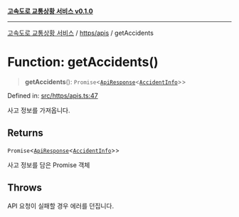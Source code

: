 [**고속도로 교통상황 서비스 v0.1.0**](../../../README.md)

***

[고속도로 교통상황 서비스](../../../modules.md) / [https/apis](../README.md) / getAccidents

# Function: getAccidents()

> **getAccidents**(): `Promise`\<[`ApiResponse`](../../../types/https/interfaces/ApiResponse.md)\<[`AccidentInfo`](../../../types/type-aliases/AccidentInfo.md)\>\>

Defined in: [src/https/apis.ts:47](https://github.com/ksheyon123/road-status-preview/blob/d56258a23fae54155a9cd30000ae39fff6269a67/src/https/apis.ts#L47)

사고 정보를 가져옵니다.

## Returns

`Promise`\<[`ApiResponse`](../../../types/https/interfaces/ApiResponse.md)\<[`AccidentInfo`](../../../types/type-aliases/AccidentInfo.md)\>\>

사고 정보를 담은 Promise 객체

## Throws

API 요청이 실패할 경우 에러를 던집니다.
